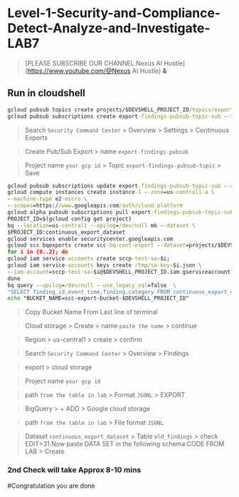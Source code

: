 # Level-1-Security-and-Compliance-Detect-Analyze-and-Investigate-LAB7

> [PLEASE SUBSCRIBE OUR CHANNEL Nexus AI Hustle](https://www.youtube.com/@Nexus AI Hustle) **&** 
## Run in cloudshell
```cmd
gcloud pubsub topics create projects/$DEVSHELL_PROJECT_ID/topics/export-findings-pubsub-topic
gcloud pubsub subscriptions create export-findings-pubsub-topic-sub --topic=projects/$DEVSHELL_PROJECT_ID/topics/export-findings-pubsub-topic
```
> Search `Security Command Center` > Overview > Settings > Continuous Exports

> Create Pub/Sub Export > name `export-findings-pubsub` 

>Project name `your gcp id` > Topic `export-findings-pubsub-topic` > Save

```cmd
gcloud pubsub subscriptions update export-findings-pubsub-topic-sub --ack-deadline 10
gcloud compute instances create instance-1 --zone=us-central1-a \
--machine-type e2-micro \
--scopes=https://www.googleapis.com/auth/cloud-platform
gcloud alpha pubsub subscriptions pull export-findings-pubsub-topic-sub --max-messages=10
PROJECT_ID=$(gcloud config get project)
bq --location=us-central1 --apilog=/dev/null mk --dataset \
$PROJECT_ID:continuous_export_dataset
gcloud services enable securitycenter.googleapis.com
gcloud scc bqexports create scc-bq-cont-export --dataset=projects/$DEVSHELL_PROJECT_ID/datasets/continuous_export_dataset --project=$DEVSHELL_PROJECT_ID
for i in {0..2}; do
gcloud iam service-accounts create sccp-test-sa-$i;
gcloud iam service-accounts keys create /tmp/sa-key-$i.json \
--iam-account=sccp-test-sa-$i@$DEVSHELL_PROJECT_ID.iam.gserviceaccount.com;
done
bq query --apilog=/dev/null --use_legacy_sql=false  \
"SELECT finding_id,event_time,finding.category FROM continuous_export_dataset.findings"
echo "BUCKET_NAME=scc-export-bucket-$DEVSHELL_PROJECT_ID"
```
> Copy Bucket Name From Last line of terminal

> Cloud storage > Create > name `paste the name` > continue

> Region > us-central1 > create > confirm

> Search `Security Command Center` > Overview > Findings

> export > cloud storage 

>Project name `your gcp id`

>path `from the table in lab` > Format `JSONL` > EXPORT

> BigQuery > + ADD > Google cloud storage 

>path `from the table in lab` > File format `JSONL`

>Dataset	`continuous_export_dataset` > Table	`old_findings` > check 	EDIT>31.Now paste DATA SET in the following schema:CODE FROM LAB > Create

### 2nd Check will take Approx 8-10 mins 
#Congratulation you are done
